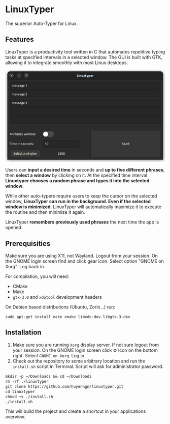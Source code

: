 # LinuxTyper

The superior Auto-Typer for Linux.

## Features

LinuxTyper is a productivity tool written in C that automates repetitive typing tasks at specified intervals in a selected window. The GUI is built with GTK, allowing it to integrate smoothly with most Linux desktops.

![demo](./demo.png)

Users can **input a desired time** in seconds and **up to five different phrases**, then **select a window** by clicking on it. At the specified time interval **Linuxtyper chooses a random phrase and types it into the selected window**.
        
While other auto-typers require users to keep the cursor on the selected window, **LinuxTyper can run in the background. Even if the selected window is minimized**, LinuxTyper will automatically maximize it to execute the routine and then minimize it again.

LinuxTyper **remembers previously used phrases** the next time the app is opened. 

## Prerequisities
Make sure you are using X11, not Wayland. Logout from your session. On the GNOME login screen find and click gear icon. Select option "GNOME on Xorg". Log back in.

For compilation, you will need:

- CMake
- Make
- `gtk-3.0` and `xdotool` development headers

On Debian based distributions (Ubuntu, Zorin...) run:
```
sudo apt-get install make cmake libxdo-dev libgtk-3-dev
```

## Installation
1. Make sure you are running `Xorg` display server. If not sure logout from your session. On the GNOME login screen click ⚙ icon on the bottom right. Select `GNOME on Xorg`. Log in.
2. Check out the repository to some arbitrary location and run the `install.sh` script in Terminal. Script will ask for administrator password.

```
mkdir -p ~/Downloads && cd ~/Downloads
rm -rf ./linuxtyper
git clone https://github.com/huyenngn/linuxtyper.git
cd linuxtyper
chmod +x ./install.sh
./install.sh
```
This will build the project and create a shortcut in your applications overview.
